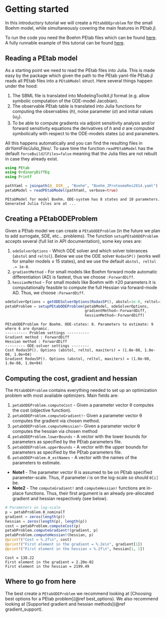 # Getting started

In this introductory tutorial we will create a `PEtabODEproblem` for the small Boehm model, while simultaneously covering the main features in PEtab.jl.

To run the code you need the Boehm PEtab files which can be found [here](https://github.com/sebapersson/PEtab.jl/tree/main/examples/Boehm). A fully runnable example of this tutorial can be found [here](https://github.com/sebapersson/PEtab.jl/tree/main/examples/Boehm.jl).

## Reading a PEtab model

As a starting point we need to read the PEtab files into Julia. This is made easy by the package which given the path to the PEtab yaml-file PEtab.jl reads all PEtab files into a `PEtabModel` struct. Here several things happen under the hood:
    
1. The SBML file is translated into ModelingToolkit.jl format (e.g. allow symbolic computation of the ODE-model Jacobian).
2. The observable PEtab table is translated into Julia functions for computing the observables ($h$), noise parameter ($\sigma$) and initial values ($u_0$).
3. To be able to compute gradients via adjoint sensitivity analysis and/or forward sensitivity equations the derivatives of $h$ and $\sigma$ are computed symbolically with respect to the ODE-models states ($u$) and parameters.
    
All this happens automatically and you can find the resulting files in *dirYamlFile/Julia_files/*. To save time the function `readPEtabModel` has the default `forceBuildJlFiles=false` meaning that the Julia files are not rebuilt in case they already exist.

```julia
using PEtab
using OrdinaryDiffEq
using Printf

pathYaml = joinpath(@__DIR__, "Boehm", "Boehm_JProteomeRes2014.yaml")
petabModel = readPEtabModel(pathYaml, verbose=true)
```
```
PEtabModel for model Boehm. ODE-system has 8 states and 10 parameters.
Generated Julia files are at ...
```

## Creating a PEtabODEProblem

Given a PEtab model we can create a `PEtabODEProblem` (in the future we plan to add surrogate, SDE, etc... problems). The function `setupPEtabODEProblem` accepts several (full list in API documentation), some key ones are:

1. `odeSolverOptions` - Which ODE solver and which solver tolerances (`abstol` and `reltol`). Below we use the ODE solver `Rodas5P()` (works well for smaller models ≤ 15 states), and we use the default `abstol, reltol .= 1e-8`.
2. `gradientMethod` - For small models like Boehm forward mode automatic differentiation (AD) is fastest, thus we choose `:ForwardDiff`.
3. `hessianMethod` - For small models like Boehm with ≤20 parameters it is computationally feasible to compute the full Hessian via forward-mode AD. Thus, we choose `:ForwardDiff`.

```julia
odeSolverOptions = getODESolverOptions(Rodas5P(), abstol=1e-8, reltol=1e-8)
petabProblem = setupPEtabODEProblem(petabModel, odeSolverOptions, 
                                    gradientMethod=:ForwardDiff, 
                                    hessianMethod=:ForwardDiff)
```
```
PEtabODEProblem for Boehm. ODE-states: 8. Parameters to estimate: 9 where 6 are dynamic.
---------- Problem settings ----------
Gradient method : ForwardDiff
Hessian method : ForwardDiff
--------- ODE-solver settings --------
Cost Rodas5P(). Options (abstol, reltol, maxiters) = (1.0e-08, 1.0e-08, 1.0e+04)
Gradient Rodas5P(). Options (abstol, reltol, maxiters) = (1.0e-08, 1.0e-08, 1.0e+04)
```

## Computing the cost, gradient and hessian

The `PEtabODEProblem` contains everything needed to set up an optimization problem with most available optimizers. Main fields are:

1. `petabODEProblem.computeCost` - Given a parameter vector θ computes the cost (objective function).
2. `petabODEProblem.computeGradient!`- Given a parameter vector θ computes the gradient via chosen method.
3. `petabODEProblem.computeHessian!`- Given a parameter vector θ computes the hessian via chosen method
4. `petabODEProblem.lowerBounds` - A vector with the lower bounds for parameters as specified by the PEtab parameters file.
5. `petabODEProblem.upperBounds` - A vector with the upper bounds for parameters as specified by the PEtab parameters file. 
6. `petabODEProblem.θ_estNames` - A vector with the names of the parameters to estimate.

* **Note1** - The parameter vector θ is assumed to be on PEtab specified parameter-scale. Thus, if parameter $i$ is on the log-scale so should `θ[i]` be.
* **Note2** - The `computeGradient!` and `computeHessian!` functions are in-place functions. Thus, their first argument is an already pre-allocated gradient and hessian respectively (see below).

```julia
# Parameters on log-scale
p = petabProblem.θ_nominalT 
gradient = zeros(length(p))
hessian = zeros(length(p), length(p))
cost = petabProblem.computeCost(p)
petabProblem.computeGradient!(gradient, p)
petabProblem.computeHessian!(hessian, p)
@printf("Cost = %.2f\n", cost)
@printf("First element in the gradient = %.2e\n", gradient[1])
@printf("First element in the hessian = %.2f\n", hessian[1, 1])
```
```
Cost = 138.22
First element in the gradient = 2.20e-02
First element in the hessian = 2199.49
```

## Where to go from here

The best create a `PEtabODEProblem` we recommend looking at [Choosing best options for a PEtab problem](@ref best_options). We also recommend looking at [Supported gradient and hessian methods](@ref gradient_support).
